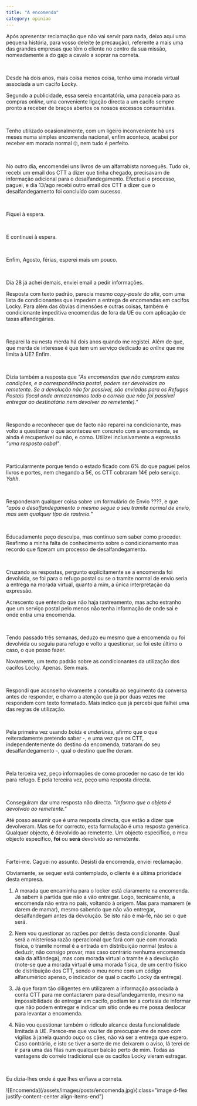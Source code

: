```yaml
---
title: "A encomenda"
category: opiniao
---
```


Após apresentar reclamação que não vai servir para nada, deixo aqui uma pequena história, para vosso deleite (e precaução), referente a mais uma das grandes empresas que têm o cliente no centro da sua missão, nomeadamente a do gajo a cavalo a soprar na corneta.

<br />

Desde há dois anos, mais coisa menos coisa, tenho uma morada virtual associada a um cacifo Locky.

Segundo a publicidade, essa sereia encantatória, uma panaceia para as compras *online*, uma conveniente ligação directa a um cacifo sempre pronto a receber de braços abertos os nossos excessos consumistas.

<br />

Tenho utilizado ocasionalmente, com um ligeiro inconveniente há uns meses numa simples encomenda nacional, enfim acontece, acabei por receber em morada normal 🙄, nem tudo é perfeito.

<br />

No outro dia, encomendei uns livros de um alfarrabista noroeguês. Tudo ok, recebi um email dos CTT a dizer que tinha chegado, precisavam de informação adicional para o desalfandegamento. Efectuei o processo, paguei, e dia 13/ago recebi outro email dos CTT a dizer que o desalfandegamento foi concluído com sucesso.

<br />

Fiquei à espera.

<br />

E continuei à espera.

<br />

Enfim, Agosto, férias, esperei mais um pouco.

<br />

Dia 28 já achei demais, enviei email a pedir informações.

Resposta com texto padrão, parecia mesmo *copy-paste* do *site*, com uma lista de condicionantes que impedem a entrega de encomendas em cacifos Locky. Para além das óbvias dimensões e outras coisas, também é condicionante impeditiva encomendas de fora da UE ou com aplicação de taxas alfandegárias.

<br />

Reparei lá eu nesta merda há dois anos quando me registei. Além de que, que merda de interesse é que tem um serviço dedicado ao *online* que me limita à UE? Enfim.

<br />

Dizia também a resposta que *"As encomendas que não cumpram estas condições, e a correspondência postal, podem ser devolvidas ao remetente. Se a devolução não for possível, são enviadas para os Refugos Postais (local onde armazenamos todo o correio que não foi possível entregar ao destinatário nem devolver ao remetente)."*

<br />

Respondo a reconhecer que de facto não reparei na condicionante, mas volto a questionar o que aconteceu em concreto com a encomenda, se ainda é recuperável ou não, e como. Utilizei inclusivamente a expressão *"uma resposta cabal"*.

<br />

Particularmente porque tendo o estado ficado com 6% do que paguei pelos livros e portes, nem chegando a 5€, os CTT cobraram 14€ pelo serviço. *Yahh*.

<br />

Responderam qualquer coisa sobre um formulário de Envio ????, e que *"após o desalfandegamento o mesmo segue o seu tramite normal de envio, mas sem qualquer tipo de rastreio."*

<br />

Educadamente peço desculpa, mas continuo sem saber como proceder. Reafirmo a minha falta de 
conhecimento sobre o condicionamento mas recordo que fizeram um processo de desalfandegamento. 

<br />

Cruzando as respostas, pergunto explicitamente se a encomenda foi devolvida, se foi para o refugo postal ou se o tramite normal de envio seria a entrega na morada virtual, quanto a mim, a única interpretação da expressão.

Acrescento que entendo que não haja rastreamento, mas acho estranho que um serviço postal pelo menos não tenha informação de onde sai e onde entra uma encomenda.

<br />

Tendo passado três semanas, deduzo eu mesmo que a encomenda ou foi devolvida ou seguiu para refugo e volto a questionar, se foi este último o caso, o que posso fazer.

Novamente, um texto padrão sobre as condicionantes da utilização dos cacifos Locky. Apenas. Sem mais.

<br />

Respondi que aconselho vivamente a consulta ao seguimento da conversa antes de responder, e chamo a atenção que já por duas vezes me respondem com texto formatado. Mais indico que já percebi que falhei uma das regras de utilização.

<br />

Pela primeira vez usando *bolds* e *underlines*, afirmo que o que reiteradamente pretendo saber -, e uma vez que os CTT, independentemente do destino da encomenda, trataram do seu desalfandegamento -, qual o destino que lhe deram.

<br />

Pela terceira vez, peço informações de como proceder no caso de ter ido para refugo. E pela terceira vez, peço uma resposta directa.

<br />

Conseguiram dar uma resposta não directa. *"Informo que o objeto é devolvido ao remetente."*

Até posso assumir que é uma resposta directa, que estão a dizer que devolveram. Mas se for correcto, esta formulação é uma resposta genérica. Qualquer objecto, **é** devolvido ao remetente. Um objecto específico, o meu objecto específico, **foi** ou **será** devolvido ao remetente.

<br />

Fartei-me. Caguei no assunto. Desisti da encomenda, enviei reclamação.

Obviamente, se sequer está contemplado, o cliente é a última prioridade desta empresa.

1. A morada que encaminha para o locker está claramente na encomenda. Já sabem à partida que não a vão entregar. Logo, tecnicamente, a encomenda não entra no país, voltando à origem. Mas para mamarem (e darem de mamar), mesmo sabendo que não vão entregar, desalfandegam antes da devolução. Se isto não é má-fé, não sei o que será.

2. Nem vou questionar as razões por detrás desta condicionante. Qual será a misteriosa razão operacional que fará com que com morada física, o tramite normal é a entrada em distribuição normal (estou a deduzir, não consigo provar, mas caso contrário nenhuma encomenda saía da alfândega), mas com morada virtual o tramite é a devolução (note-se que a morada virtual **é** uma morada física, de um centro físico de distribuição dos CTT, sendo o meu nome com um código alfanumérico apenso, o indicador de qual o cacifo Locky da entrega).

3. Já que foram tão diligentes em utilizarem a informação associada à conta CTT para me contactarem para desalfandegamento, mesmo na impossibilidade de entregar em cacifo, podiam ter a cortesia de informar que não podem entregar e indicar um sítio onde eu me possa deslocar para levantar a encomenda.

4. Não vou questionar também o ridículo alcance desta funcionalidade limitada à UE.
Parece-me que vou ter de preocupar-me de novo com vigílias à janela quando ouço os cães, não vá ser a entrega que espero. Caso contrário, e isto se tiver a sorte de me deixarem o aviso, lá terei de ir para uma das filas num qualquer balcão perto de mim. Todas as vantagens do correio tradicional que os cacifos Locky vieram estragar.

<br />

Eu dizia-lhes onde é que lhes enfiava a corneta.


<span class="container d-flex">
<span class="col">
    <span class="row">
        <span class="col-sm">
            <span class="row">![Encomenda](/assets/images/posts/encomenda.jpg){:class="image d-flex justify-content-center align-items-end"}</span>
        </span>
    </span> 
</span>
</span>

